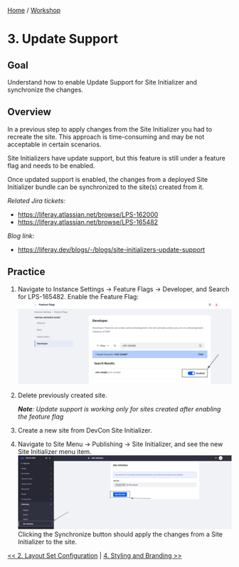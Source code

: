 [Home](../../../README.md) / [Workshop](../README.md) 

# 3. Update Support

## Goal 

Understand how to enable Update Support for Site Initializer and synchronize the changes. 

## Overview

In a previous step to apply changes from the Site Initializer you had to recreate the site. 
This approach is time-consuming and may be not acceptable in certain scenarios.

Site Initializers have update support, but this feature is still under a feature flag and needs to be enabled.

Once updated support is enabled, the changes from a deployed Site Initializer bundle can be synchronized to the site(s) created from it.

_Related Jira tickets:_
- https://liferay.atlassian.net/browse/LPS-162000
- https://liferay.atlassian.net/browse/LPS-165482

_Blog link:_
- https://liferay.dev/blogs/-/blogs/site-initializers-update-support

## Practice

1. Navigate to Instance Settings → Feature Flags → Developer, and Search for LPS-165482. Enable the Feature Flag:
![01.png](images/01.png)

2. Delete previously created site.

    _**Note**: Update support is working only for sites created after enabling the feature flag_

3. Create a new site from DevCon Site Initializer.
4. Navigate to Site Menu → Publishing → Site Initializer, and see the new Site Initializer menu item. 
![02.png](images/02.png)
   Clicking the Synchronize button should apply the changes from a Site Initializer to the site.

[<< 2. Layout Set Configuration](../02-layout-set/README.md) | [4. Styling and Branding >>](../04-styling-branding/README.md)